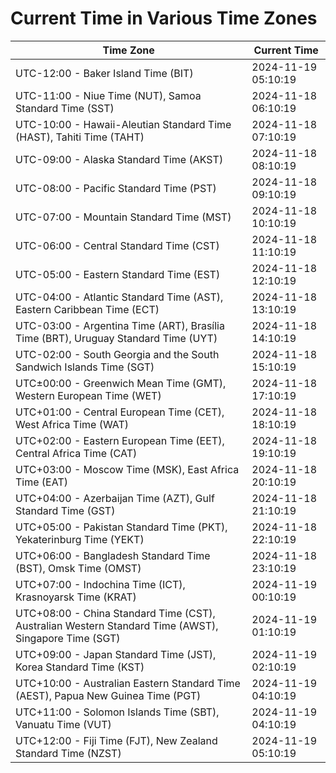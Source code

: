 # Current Time in Various Time Zones

| Time Zone | Current Time |
|-----------|--------------|
| UTC-12:00 - Baker Island Time (BIT) | 2024-11-19 05:10:19 |
| UTC-11:00 - Niue Time (NUT), Samoa Standard Time (SST) | 2024-11-18 06:10:19 |
| UTC-10:00 - Hawaii-Aleutian Standard Time (HAST), Tahiti Time (TAHT) | 2024-11-18 07:10:19 |
| UTC-09:00 - Alaska Standard Time (AKST) | 2024-11-18 08:10:19 |
| UTC-08:00 - Pacific Standard Time (PST) | 2024-11-18 09:10:19 |
| UTC-07:00 - Mountain Standard Time (MST) | 2024-11-18 10:10:19 |
| UTC-06:00 - Central Standard Time (CST) | 2024-11-18 11:10:19 |
| UTC-05:00 - Eastern Standard Time (EST) | 2024-11-18 12:10:19 |
| UTC-04:00 - Atlantic Standard Time (AST), Eastern Caribbean Time (ECT) | 2024-11-18 13:10:19 |
| UTC-03:00 - Argentina Time (ART), Brasília Time (BRT), Uruguay Standard Time (UYT) | 2024-11-18 14:10:19 |
| UTC-02:00 - South Georgia and the South Sandwich Islands Time (SGT) | 2024-11-18 15:10:19 |
| UTC±00:00 - Greenwich Mean Time (GMT), Western European Time (WET) | 2024-11-18 17:10:19 |
| UTC+01:00 - Central European Time (CET), West Africa Time (WAT) | 2024-11-18 18:10:19 |
| UTC+02:00 - Eastern European Time (EET), Central Africa Time (CAT) | 2024-11-18 19:10:19 |
| UTC+03:00 - Moscow Time (MSK), East Africa Time (EAT) | 2024-11-18 20:10:19 |
| UTC+04:00 - Azerbaijan Time (AZT), Gulf Standard Time (GST) | 2024-11-18 21:10:19 |
| UTC+05:00 - Pakistan Standard Time (PKT), Yekaterinburg Time (YEKT) | 2024-11-18 22:10:19 |
| UTC+06:00 - Bangladesh Standard Time (BST), Omsk Time (OMST) | 2024-11-18 23:10:19 |
| UTC+07:00 - Indochina Time (ICT), Krasnoyarsk Time (KRAT) | 2024-11-19 00:10:19 |
| UTC+08:00 - China Standard Time (CST), Australian Western Standard Time (AWST), Singapore Time (SGT) | 2024-11-19 01:10:19 |
| UTC+09:00 - Japan Standard Time (JST), Korea Standard Time (KST) | 2024-11-19 02:10:19 |
| UTC+10:00 - Australian Eastern Standard Time (AEST), Papua New Guinea Time (PGT) | 2024-11-19 04:10:19 |
| UTC+11:00 - Solomon Islands Time (SBT), Vanuatu Time (VUT) | 2024-11-19 04:10:19 |
| UTC+12:00 - Fiji Time (FJT), New Zealand Standard Time (NZST) | 2024-11-19 05:10:19 |
